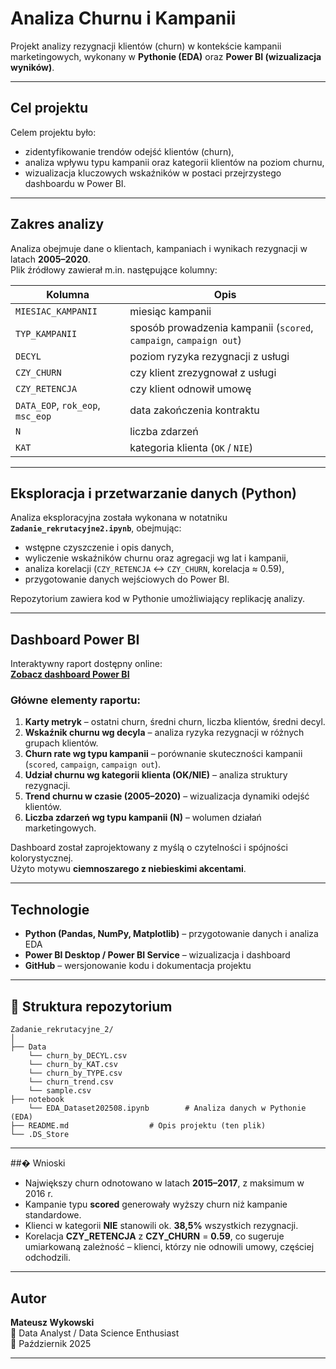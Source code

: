 # Analiza Churnu i Kampanii

Projekt analizy rezygnacji klientów (churn) w kontekście kampanii marketingowych, wykonany w **Pythonie (EDA)** oraz **Power BI (wizualizacja wyników)**.

---

## Cel projektu

Celem projektu było:
- zidentyfikowanie trendów odejść klientów (churn),
- analiza wpływu typu kampanii oraz kategorii klientów na poziom churnu,
- wizualizacja kluczowych wskaźników w postaci przejrzystego dashboardu w Power BI.

---

## Zakres analizy

Analiza obejmuje dane o klientach, kampaniach i wynikach rezygnacji w latach **2005–2020**.  
Plik źródłowy zawierał m.in. następujące kolumny:

| Kolumna | Opis |
|----------|------|
| `MIESIAC_KAMPANII` | miesiąc kampanii |
| `TYP_KAMPANII` | sposób prowadzenia kampanii (`scored`, `campaign`, `campaign out`) |
| `DECYL` | poziom ryzyka rezygnacji z usługi |
| `CZY_CHURN` | czy klient zrezygnował z usługi |
| `CZY_RETENCJA` | czy klient odnowił umowę |
| `DATA_EOP`, `rok_eop`, `msc_eop` | data zakończenia kontraktu |
| `N` | liczba zdarzeń |
| `KAT` | kategoria klienta (`OK` / `NIE`) |

---

## Eksploracja i przetwarzanie danych (Python)

Analiza eksploracyjna została wykonana w notatniku **`Zadanie_rekrutacyjne2.ipynb`**, obejmując:
- wstępne czyszczenie i opis danych,
- wyliczenie wskaźników churnu oraz agregacji wg lat i kampanii,
- analiza korelacji (`CZY_RETENCJA` ↔ `CZY_CHURN`, korelacja ≈ 0.59),
- przygotowanie danych wejściowych do Power BI.

Repozytorium zawiera kod w Pythonie umożliwiający replikację analizy.

---

## Dashboard Power BI

Interaktywny raport dostępny online:  
**[Zobacz dashboard Power BI](https://app.powerbi.com/view?r=eyJrIjoiNGM4YmFhNWYtMDRkZC00NzRjLWFjZGItOTliOTdjYThmYThiIiwidCI6ImEyMDEyMWI0LWMxYzctNDkwOS05NzQ4LTk0NjU0NDVkNDI1MSJ9)**  

### Główne elementy raportu:
1. **Karty metryk** – ostatni churn, średni churn, liczba klientów, średni decyl.  
2. **Wskaźnik churnu wg decyla** – analiza ryzyka rezygnacji w różnych grupach klientów.  
3. **Churn rate wg typu kampanii** – porównanie skuteczności kampanii (`scored`, `campaign`, `campaign out`).  
4. **Udział churnu wg kategorii klienta (OK/NIE)** – analiza struktury rezygnacji.  
5. **Trend churnu w czasie (2005–2020)** – wizualizacja dynamiki odejść klientów.  
6. **Liczba zdarzeń wg typu kampanii (N)** – wolumen działań marketingowych.  

Dashboard został zaprojektowany z myślą o czytelności i spójności kolorystycznej.  
Użyto motywu **ciemnoszarego z niebieskimi akcentami**.

---

## Technologie

- **Python (Pandas, NumPy, Matplotlib)** – przygotowanie danych i analiza EDA  
- **Power BI Desktop / Power BI Service** – wizualizacja i dashboard  
- **GitHub** – wersjonowanie kodu i dokumentacja projektu

---

## 🧾 Struktura repozytorium
```
Zadanie_rekrutacyjne_2/
│
├── Data
    └── churn_by_DECYL.csv
    └── churn_by_KAT.csv
    └── churn_by_TYPE.csv
    └── churn_trend.csv
    └── sample.csv
├── notebook
    └── EDA_Dataset202508.ipynb        # Analiza danych w Pythonie (EDA)
├── README.md                  # Opis projektu (ten plik)
└── .DS_Store
```

---

##� Wnioski

- Największy churn odnotowano w latach **2015–2017**, z maksimum w 2016 r.  
- Kampanie typu **scored** generowały wyższy churn niż kampanie standardowe.  
- Klienci w kategorii **NIE** stanowili ok. **38,5%** wszystkich rezygnacji.  
- Korelacja **CZY_RETENCJA** z **CZY_CHURN** = **0.59**, co sugeruje umiarkowaną zależność – klienci, którzy nie odnowili umowy, częściej odchodzili.  

---

## Autor

**Mateusz Wykowski**  
💼 Data Analyst / Data Science Enthusiast  
📅 Październik 2025  

---

